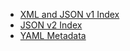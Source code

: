 - [XML and JSON v1 Index](Metadata/XML-and-JSON-v1-Index)
- [JSON v2 Index](Metadata/JSON-v1-Index)
- [YAML Metadata](Metadata/YAML-Metadata)